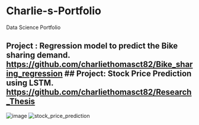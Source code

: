 # Charlie-s-Portfolio
Data Science Portfolio
## Project  : Regression model to predict the Bike sharing demand. https://github.com/charliethomasct82/Bike_sharing_regression        ## Project: Stock Price Prediction using LSTM. https://github.com/charliethomasct82/Research_Thesis
![image](https://github.com/charliethomasct82/Charlie-Portfolio/assets/93368865/29e55dfc-4e9f-4cbb-ab3f-1a604e5bf689)                  ![stock_price_prediction](https://github.com/charliethomasct82/Research_Thesis/assets/93368865/ee2c85be-0aa8-41d7-8634-60d45adb2366)



